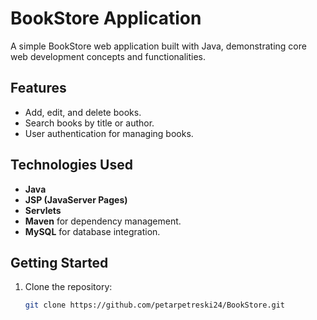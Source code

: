 # BookStore Application

A simple BookStore web application built with Java, demonstrating core web development concepts and functionalities.

## Features
- Add, edit, and delete books.
- Search books by title or author.
- User authentication for managing books.

## Technologies Used
- **Java**
- **JSP (JavaServer Pages)**
- **Servlets**
- **Maven** for dependency management.
- **MySQL** for database integration.

## Getting Started
1. Clone the repository:
   ```bash
   git clone https://github.com/petarpetreski24/BookStore.git

